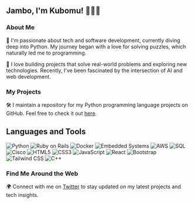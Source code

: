 
## Jambo, I'm Kubomu! 👋🏿🦅

### About Me

🌟 I'm passionate about tech and software development, currently diving deep into Python. My journey began with a love for solving puzzles, which naturally led me to programming.

🚀 I love building projects that solve real-world problems and exploring new technologies. Recently, I've been fascinated by the intersection of AI and web development.

### My Projects

🛠 I maintain a repository for my Python programming language projects on GitHub. Feel free to check it out [here](https://github.com/Kubomu/PyCodeCollection.git).

## Languages and Tools

![Python](https://img.shields.io/badge/-Python-3776AB?style=flat-square&logo=python&logoColor=white)
![Ruby on Rails](https://img.shields.io/badge/-Ruby%20on%20Rails-CC0000?style=flat-square&logo=ruby-on-rails&logoColor=white)
![Docker](https://img.shields.io/badge/-Docker-2496ED?style=flat-square&logo=docker&logoColor=white)
![Embedded Systems](https://img.shields.io/badge/-Embedded%20Systems-003B5C?style=flat-square&logo=embedded-c&logoColor=white)
![AWS](https://img.shields.io/badge/-AWS-232F3E?style=flat-square&logo=amazon-aws&logoColor=white)
![SQL](https://img.shields.io/badge/-SQL-4479A1?style=flat-square&logo=postgresql&logoColor=white)
![Cisco](https://img.shields.io/badge/-Cisco-1BA0D7?style=flat-square&logo=cisco&logoColor=white)
![HTML5](https://img.shields.io/badge/-HTML5-E34F26?style=flat-square&logo=html5&logoColor=white)
![CSS3](https://img.shields.io/badge/-CSS3-1572B6?style=flat-square&logo=css3&logoColor=white)
![JavaScript](https://img.shields.io/badge/-JavaScript-F7DF1E?style=flat-square&logo=javascript&logoColor=black)
![React](https://img.shields.io/badge/-React-61DAFB?style=flat-square&logo=react&logoColor=black)
![Bootstrap](https://img.shields.io/badge/-Bootstrap-563D7C?style=flat-square&logo=bootstrap&logoColor=white)
![Tailwind CSS](https://img.shields.io/badge/-Tailwind%20CSS-38B2AC?style=flat-square&logo=tailwind-css&logoColor=white)
![C++](https://img.shields.io/badge/-C++-00599C?style=flat-square&logo=cplusplus&logoColor=white)

### Find Me Around the Web

🌍 Connect with me on [Twitter](twitter.com/KubomuEdi) to stay updated on my latest projects and tech insights.